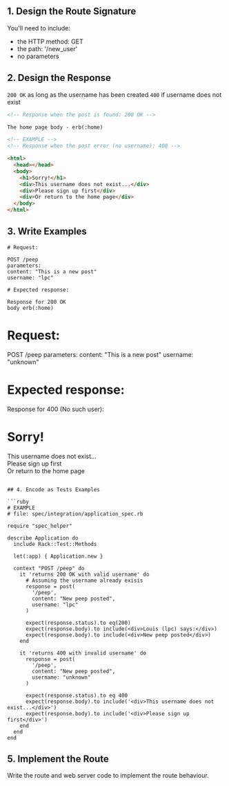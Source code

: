 
## 1. Design the Route Signature

You'll need to include:
  * the HTTP method: GET
  * the path: '/new_user'
  * no parameters

## 2. Design the Response

`200 OK` as long as the username has been created
`400` if username does not exist

```html
<!-- Response when the post is found: 200 OK -->

The home page body - erb(:home)
```

```html
<!-- EXAMPLE -->
<!-- Response when the post error (no username): 400 -->

<html>
  <head></head>
  <body>
    <h1>Sorry!</h1>
    <div>This username does not exist...</div>
    <div>Please sign up first</div>
    <div>Or return to the home page</div>
  </body>
</html>
```

## 3. Write Examples

```
# Request:

POST /peep
parameters:
content: "This is a new post"
username: "lpc"

# Expected response:

Response for 200 OK
body erb(:home)
```
# Request:

POST /peep
parameters:
content: "This is a new post"
username: "unknown"

# Expected response:

Response for 400 (No such user):

<html>
  <head></head>
  <body>
    <h1>Sorry!</h1>
    <div>This username does not exist...</div>
    <div>Please sign up first</div>
    <div>Or return to the home page</div>
  </body>
</html>

```

## 4. Encode as Tests Examples

```ruby
# EXAMPLE
# file: spec/integration/application_spec.rb

require "spec_helper"

describe Application do
  include Rack::Test::Methods

  let(:app) { Application.new }

  context "POST /peep" do
    it 'returns 200 OK with valid username' do
      # Assuming the username already exisis
      response = post(
        '/peep',
        content: "New peep posted",
        username: "lpc"
      )

      expect(response.status).to eq(200)
      expect(response.body).to include(<div>Louis (lpc) says:</div>)
      expect(response.body).to include(<div>New peep posted</div>)
    end

    it 'returns 400 with invalid username' do
      response = post(
        '/peep',
        content: "New peep posted",
        username: "unknown"
      )

      expect(response.status).to eq 400
      expect(response.body).to include('<div>This username does not exist...</div>')
      expect(response.body).to include('<div>Please sign up first</div>')
    end
  end
end
```

## 5. Implement the Route

Write the route and web server code to implement the route behaviour.